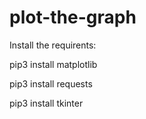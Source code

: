 # plot-the-graph

Install the requirents:

pip3 install matplotlib

pip3 install requests

pip3 install tkinter
